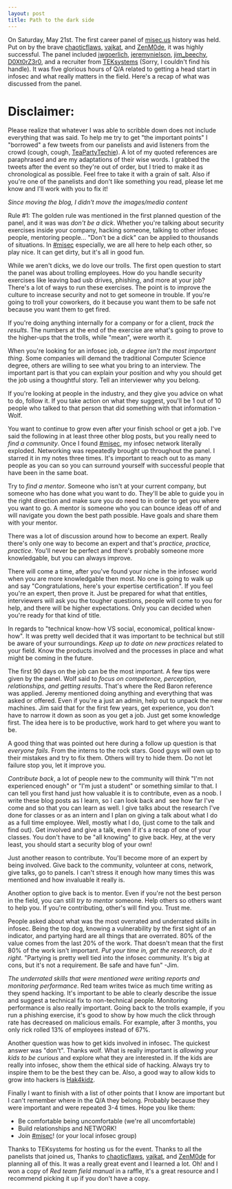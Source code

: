 ```yaml
---
layout: post
title: Path to the dark side
---
```


On Saturday, May 21st. The first career panel of [misec.us](https://misec.us) history was held. Put on by the brave [chaoticflaws](https://twitter.com/chaoticflaws), [vajkat](https://twitter.com/vajkat), and [ZenM0de](https://twitter.com/ZenM0de), it was highly successful. The panel included [jwgoerlich](https://twitter.com/jwgoerlich), [jeremynielson](https://twitter.com/jeremynielson), [jim_beechy](https://twitter.com/jim_beechey), [D0Xt0rZ3r0](https://twitter.com/D0Xt0rZ3r0), and a recruiter from [TEKsystems](https://twitter.com/TEKsystems) (Sorry, I couldn't find his handle). It was five glorious hours of Q/A related to getting a head start in infosec and what really matters in the field. Here's a recap of what was discussed from the panel.

# Disclaimer:
Please realize that whatever I was able to scribble down does not include everything that was said. To help me try to get "the important points" I "borrowed" a few tweets from our panelists and avid listeners from the crowd (cough, cough, [TeaPartyTechie](https://twitter.com/TeaPartyTechie)). A lot of my quoted references are paraphrased and are my adaptations of their wise words. I grabbed the tweets after the event so they're out of order, but I tried to make it as chronological as possible. Feel free to take it with a grain of salt. Also if you're one of the panelists and don't like something you read, please let me know and I'll work with you to fix it!

*Since moving the blog, I didn't move the images/media content*

Rule #1:
The golden rule was mentioned in the first planned question of the panel, and it was was *don't be a dick*. Whether you're talking about security exercises inside your company, hacking someone, talking to other infosec people, mentoring people... "Don't be a dick" can be applied to thousands of situations. In [#misec](https://misec.us) especially, we are all here to help each other, so play nice. It can get dirty, but it's all in good fun.

While we aren't dicks, we do love our trolls. The first open question to start the panel was about trolling employees. How do you handle security exercises like leaving bad usb drives, phishing, and more at your job? There's a lot of ways to run these exercises. The point is to improve the culture to increase security and not to get someone in trouble. If you're going to troll your coworkers, do it because you want them to be safe not because you want them to get fired.

If you're doing anything internally for a company or for a client, *track the results*. The numbers at the end of the exercise are what's going to prove to the higher-ups that the trolls, while "mean", were worth it.

When you're looking for an infosec job, *a degree isn't the most important thing*. Some companies will demand the traditional Computer Science degree, others are willing to see what you bring to an interview. The important part is that you can explain your position and why you should get the job using a thoughtful story. Tell an interviewer why you belong.

If you're looking at people in the industry, and they give you advice on what to do, follow it. If you take action on what they suggest, you'll be 1 out of 10 people who talked to that person that did something with that information -Wolf.

You want to continue to grow even after your finish school or get a job. I've said the following in at least three other blog posts, but you really need to *find a community*. Once I found [#misec](https://misec.us), my infosec network literally exploded. Networking was repeatedly brought up throughout the panel. I starred it in my notes three times. It's important to reach out to as many people as you can so you can surround yourself with successful people that have been in the same boat.

Try to *find a mentor*. Someone who isn't at your current company, but someone who has done what you want to do. They'll be able to guide you in the right direction and make sure you do need to in order to get you where you want to go. A mentor is someone who you can bounce ideas off of and will navigate you down the best path possible. Have goals and share them with your mentor.

There was a lot of discussion around how to become an expert. Really there's only one way to become an expert and that's *practice, practice, practice*. You'll never be perfect and there's probably someone more knowledgable, but you can always improve.

There will come a time, after you've found your niche in the infosec world when you are more knowledgable then most. No one is going to walk up and say "Congratulations, here's your expertise certification". If you feel you're an expert, then prove it. Just be prepared for what that entitles, interviewers will ask you the tougher questions, people will come to you for help, and there will be higher expectations. Only you can decided when you're ready for that kind of title.

In regards to "technical know-how VS social, economical, political know-how". It was pretty well decided that it was important to be technical but still be aware of your surroundings. *Keep up to date on new practices* related to your field. Know the products involved and the processes in place and what might be coming in the future.

The first 90 days on the job can be the most important. A few tips were given by the panel. Wolf said to *focus on competence, perception, relationships, and getting results*. That's where the Red Baron reference was applied. Jeremy mentioned doing anything and everything that was asked or offered. Even if you're a just an admin, help out to unpack the new machines. Jim said that for the first few years, get experience, you don't have to narrow it down as soon as you get a job. Just get some knowledge first. The idea here is to be productive, work hard to get where you want to be.

A good thing that was pointed out here during a follow up question is that *everyone fails*. From the interns to the rock stars. Good guys will own up to their mistakes and try to fix them. Others will try to hide them. Do not let failure stop you, let it improve you.

*Contribute back*, a lot of people new to the community will think "I'm not experienced enough" or "I'm just a student" or something similar to that. I can tell you first hand just how valuable it is to contribute, even as a noob. I write these blog posts as I learn, so I can look back and  see how far I've come and so that you can learn as well. I give talks about the research I've done for classes or as an intern and I plan on giving a talk about what I do as a full time employee. Well, mostly what I do, (just come to the talk and find out). Get involved and give a talk, even if it's a recap of one of your classes. You don't have to be "all knowing" to give back. Hey, at the very least, you should start a security blog of your own!

Just another reason to contribute. You'll become more of an expert by being involved. Give back to the community, volunteer at cons, network, give talks, go to panels. I can't stress it enough how many times this was mentioned and how invaluable it really is.

Another option to give back is to mentor. Even if you're not the best person in the field, you can still *try to mentor* someone. Help others so others want to help you. If you're contributing, other's will find you. Trust me.

People asked about what was the most overrated and underrated skills in infosec. Being the top dog, knowing a vulnerability by the first sight of an indicator, and partying hard are all things that are overrated. 80% of the value comes from the last 20% of the work. That doesn't mean that the first 80% of the work isn't important. *Put your time in, get the research, do it right*. "Partying is pretty well tied into the infosec community. It's big at cons, but it's not a requirement. Be safe and have fun" -Jim.

*The underrated skills that were mentioned were writing reports and monitoring performance*. Red team writes twice as much time writing as they spend hacking. It's important to be able to clearly describe the issue and suggest a technical fix to non-technical people. Monitoring performance is also really important. Going back to the trolls example, if you run a phishing exercise, it's good to show by how much the click through rate has decreased on malicious emails. For example, after 3 months, you only rick rolled 13% of employees instead of 67%.

Another question was how to get kids involved in infosec. The quickest answer was "don't". Thanks wolf. What is really important is *allowing your kids to be curious* and explore what they are interested in. If the kids are really into infosec, show them the ethical side of hacking. Always try to inspire them to be the best they can be. Also, a good way to allow kids to grow into hackers is [Hak4kidz](http://www.hak4kidz.com/).

Finally I want to finish with a list of other points that I know are important but I can't remember where in the Q/A they belong. Probably because they were important and were repeated 3-4 times. Hope you like them:
* Be comfortable being uncomfortable (we're all uncomfortable)
* Build relationships and NETWORK!
* Join [#misec](https://misec.us)! (or your local infosec group)

Thanks to TEKsystems for hosting us for the event. Thanks to all the panelists that joined us, Thanks to [chaoticflaws](https://twitter.com/chaoticflaws), [vajkat](https://twitter.com/vajkat), and [ZenM0de](https://twitter.com/ZenM0de) for planning all of this. It was a really great event and I learned a lot. Oh! and I won a copy of _Red team field manual_ in a raffle, it's a great resource and I recommend picking it up if you don't have a copy.
